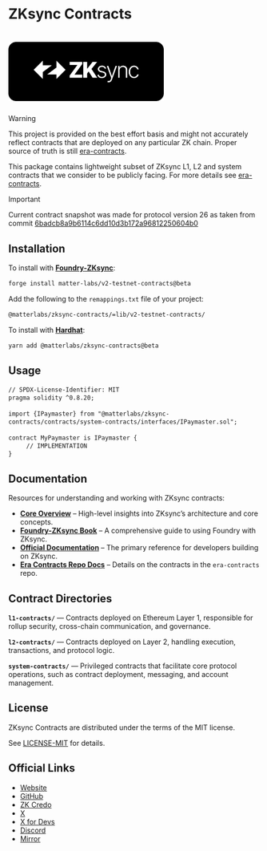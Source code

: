 # ZKsync Contracts

# <img src="logo.svg" height="118" alt="ZKsync Logo" />

> [!WARNING]
> This project is provided on the best effort basis and might not accurately reflect contracts that are deployed on any particular ZK chain. Proper source of truth is still [era-contracts](https://github.com/matter-labs/era-contracts).

This package contains lightweight subset of ZKsync L1, L2 and system contracts that we consider to be publicly facing. For more details see [era-contracts](https://github.com/matter-labs/era-contracts).

> [!IMPORTANT]
> Current contract snapshot was made for protocol version 26 as taken from commit [6badcb8a9b6114c6dd10d3b172a96812250604b0](https://github.com/matter-labs/era-contracts/commit/6badcb8a9b6114c6dd10d3b172a96812250604b0)

## Installation

To install with [**Foundry-ZKsync**](https://github.com/matter-labs/foundry-zksync):

```bash
forge install matter-labs/v2-testnet-contracts@beta
```

Add the following to the `remappings.txt` file of your project:

```txt
@matterlabs/zksync-contracts/=lib/v2-testnet-contracts/
```

To install with [**Hardhat**](https://github.com/matter-labs/hardhat-zksync):

```bash
yarn add @matterlabs/zksync-contracts@beta
```

## Usage

```solidity
// SPDX-License-Identifier: MIT
pragma solidity ^0.8.20;

import {IPaymaster} from "@matterlabs/zksync-contracts/contracts/system-contracts/interfaces/IPaymaster.sol";

contract MyPaymaster is IPaymaster {
     // IMPLEMENTATION
}
```

## Documentation  

Resources for understanding and working with ZKsync contracts:

- **[Core Overview](https://matter-labs.github.io/zksync-era/core/latest/index.html)** – High-level insights into ZKsync’s architecture and core concepts.  
- **[Foundry-ZKsync Book](https://foundry-book.zksync.io/)** – A comprehensive guide to using Foundry with ZKsync.  
- **[Official Documentation](https://docs.zksync.io/)** – The primary reference for developers building on ZKsync.  
- **[Era Contracts Repo Docs](https://github.com/matter-labs/era-contracts/blob/main/docs/Overview.md)** – Details on the contracts in the `era-contracts` repo.  

## Contract Directories

**`l1-contracts/`** — Contracts deployed on Ethereum Layer 1, responsible for rollup security, cross-chain communication, and governance.

**`l2-contracts/`** — Contracts deployed on Layer 2, handling execution, transactions, and protocol logic.

**`system-contracts/`** — Privileged contracts that facilitate core protocol operations, such as contract deployment, messaging, and account management.

## License

ZKsync Contracts are distributed under the terms of the MIT license.

See [LICENSE-MIT](LICENSE-MIT) for details.

## Official Links

- [Website](https://zksync.io)
- [GitHub](https://github.com/matter-labs)
- [ZK Credo](https://github.com/zksync/credo)
- [X](https://x.com/zksync)
- [X for Devs](https://x.com/zksyncdevs)
- [Discord](https://join.zksync.dev)
- [Mirror](https://zksync.mirror.xyz)
